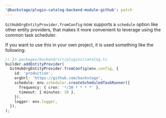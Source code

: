 ```yaml
---
'@backstage/plugin-catalog-backend-module-github': patch
---
```


`GitHubOrgEntityProvider.fromConfig` now supports a `schedule` option like other
entity providers, that makes it more convenient to leverage using the common
task scheduler.

If you want to use this in your own project, it is used something like the following:

```ts
// In packages/backend/src/plugins/catalog.ts
builder.addEntityProvider(
  GitHubOrgEntityProvider.fromConfig(env.config, {
    id: 'production',
    orgUrl: 'https://github.com/backstage',
    schedule: env.scheduler.createScheduledTaskRunner({
      frequency: { cron: '*/30 * * * *' },
      timeout: { minutes: 10 },
    }),
    logger: env.logger,
  }),
);
```

